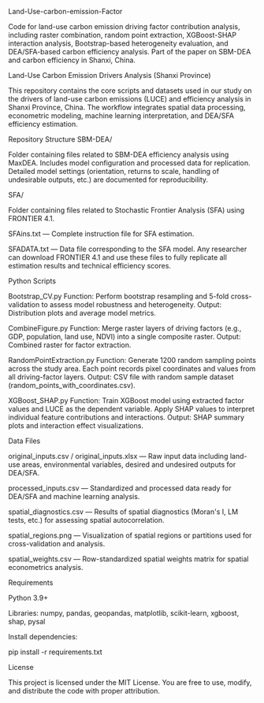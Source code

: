 Land-Use-carbon-emission-Factor

Code for land-use carbon emission driving factor contribution analysis, including raster combination, random point extraction, XGBoost-SHAP interaction analysis, Bootstrap-based heterogeneity evaluation, and DEA/SFA-based carbon efficiency analysis. Part of the paper on SBM-DEA and carbon efficiency in Shanxi, China.

Land-Use Carbon Emission Drivers Analysis (Shanxi Province)

This repository contains the core scripts and datasets used in our study on the drivers of land-use carbon emissions (LUCE) and efficiency analysis in Shanxi Province, China.
The workflow integrates spatial data processing, econometric modeling, machine learning interpretation, and DEA/SFA efficiency estimation.

Repository Structure
SBM-DEA/

Folder containing files related to SBM-DEA efficiency analysis using MaxDEA.
Includes model configuration and processed data for replication. Detailed model settings (orientation, returns to scale, handling of undesirable outputs, etc.) are documented for reproducibility.

SFA/

Folder containing files related to Stochastic Frontier Analysis (SFA) using FRONTIER 4.1.

SFAins.txt — Complete instruction file for SFA estimation.

SFADATA.txt — Data file corresponding to the SFA model.
Any researcher can download FRONTIER 4.1 and use these files to fully replicate all estimation results and technical efficiency scores.

Python Scripts

Bootstrap_CV.py
Function: Perform bootstrap resampling and 5-fold cross-validation to assess model robustness and heterogeneity.
Output: Distribution plots and average model metrics.

CombineFigure.py
Function: Merge raster layers of driving factors (e.g., GDP, population, land use, NDVI) into a single composite raster.
Output: Combined raster for factor extraction.

RandomPointExtraction.py
Function: Generate 1200 random sampling points across the study area. Each point records pixel coordinates and values from all driving-factor layers.
Output: CSV file with random sample dataset (random_points_with_coordinates.csv).

XGBoost_SHAP.py
Function: Train XGBoost model using extracted factor values and LUCE as the dependent variable. Apply SHAP values to interpret individual feature contributions and interactions.
Output: SHAP summary plots and interaction effect visualizations.

Data Files

original_inputs.csv / original_inputs.xlsx — Raw input data including land-use areas, environmental variables, desired and undesired outputs for DEA/SFA.

processed_inputs.csv — Standardized and processed data ready for DEA/SFA and machine learning analysis.

spatial_diagnostics.csv — Results of spatial diagnostics (Moran's I, LM tests, etc.) for assessing spatial autocorrelation.

spatial_regions.png — Visualization of spatial regions or partitions used for cross-validation and analysis.

spatial_weights.csv — Row-standardized spatial weights matrix for spatial econometrics analysis.

Requirements

Python 3.9+

Libraries: numpy, pandas, geopandas, matplotlib, scikit-learn, xgboost, shap, pysal

Install dependencies:

pip install -r requirements.txt

License

This project is licensed under the MIT License. You are free to use, modify, and distribute the code with proper attribution.
